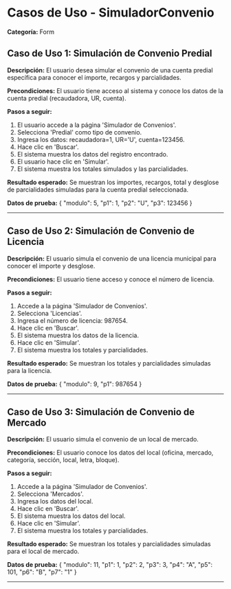# Casos de Uso - SimuladorConvenio

**Categoría:** Form

## Caso de Uso 1: Simulación de Convenio Predial

**Descripción:** El usuario desea simular el convenio de una cuenta predial específica para conocer el importe, recargos y parcialidades.

**Precondiciones:**
El usuario tiene acceso al sistema y conoce los datos de la cuenta predial (recaudadora, UR, cuenta).

**Pasos a seguir:**
1. El usuario accede a la página 'Simulador de Convenios'.
2. Selecciona 'Predial' como tipo de convenio.
3. Ingresa los datos: recaudadora=1, UR='U', cuenta=123456.
4. Hace clic en 'Buscar'.
5. El sistema muestra los datos del registro encontrado.
6. El usuario hace clic en 'Simular'.
7. El sistema muestra los totales simulados y las parcialidades.

**Resultado esperado:**
Se muestran los importes, recargos, total y desglose de parcialidades simuladas para la cuenta predial seleccionada.

**Datos de prueba:**
{ "modulo": 5, "p1": 1, "p2": "U", "p3": 123456 }

---

## Caso de Uso 2: Simulación de Convenio de Licencia

**Descripción:** El usuario simula el convenio de una licencia municipal para conocer el importe y desglose.

**Precondiciones:**
El usuario tiene acceso y conoce el número de licencia.

**Pasos a seguir:**
1. Accede a la página 'Simulador de Convenios'.
2. Selecciona 'Licencias'.
3. Ingresa el número de licencia: 987654.
4. Hace clic en 'Buscar'.
5. El sistema muestra los datos de la licencia.
6. Hace clic en 'Simular'.
7. El sistema muestra los totales y parcialidades.

**Resultado esperado:**
Se muestran los totales y parcialidades simuladas para la licencia.

**Datos de prueba:**
{ "modulo": 9, "p1": 987654 }

---

## Caso de Uso 3: Simulación de Convenio de Mercado

**Descripción:** El usuario simula el convenio de un local de mercado.

**Precondiciones:**
El usuario conoce los datos del local (oficina, mercado, categoría, sección, local, letra, bloque).

**Pasos a seguir:**
1. Accede a la página 'Simulador de Convenios'.
2. Selecciona 'Mercados'.
3. Ingresa los datos del local.
4. Hace clic en 'Buscar'.
5. El sistema muestra los datos del local.
6. Hace clic en 'Simular'.
7. El sistema muestra los totales y parcialidades.

**Resultado esperado:**
Se muestran los totales y parcialidades simuladas para el local de mercado.

**Datos de prueba:**
{ "modulo": 11, "p1": 1, "p2": 2, "p3": 3, "p4": "A", "p5": 101, "p6": "B", "p7": "1" }

---

